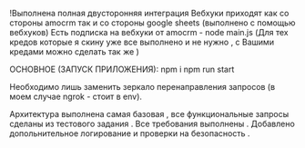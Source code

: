 !Выполнена полная двусторонняя интеграция
Вебхуки приходят как со стороны amocrm так и со стороны google sheets (выполнено с помощью вебхуков)
Есть подписка на вебхуки от amocrm - node main.js (Для тех кредов которые я скину уже все выполнено и не нужно , с Вашими кредами можно сделать так же )

ОСНОВНОЕ (ЗАПУСК ПРИЛОЖЕНИЯ):
npm i
npm run start

Необходимо лишь заменить зеркало перенаправления запросов (в моем случае ngrok - стоит в env).

Архитектура выполнена самая базовая , все функциональные запросы сделаны из тестового задания . Все требования выполнены . Добавлено допольнительное логирование и проверки на безопасность . 
